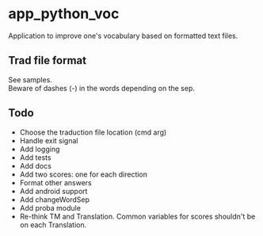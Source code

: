 # app_python_voc
Application to improve one's vocabulary based on formatted text files.

Trad file format
----------------
See samples.  
Beware of dashes (-) in the words depending on the sep.

Todo
----
- Choose the traduction file location (cmd arg)
- Handle exit signal
- Add logging
- Add tests
- Add docs
- Add two scores: one for each direction
- Format other answers
- Add android support
- Add changeWordSep
- Add proba module
- Re-think TM and Translation. Common variables for scores shouldn't be on each Translation.